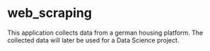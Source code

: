 # web_scraping
This application collects data from a german housing platform. The collected data will later be used for a Data Science project.
